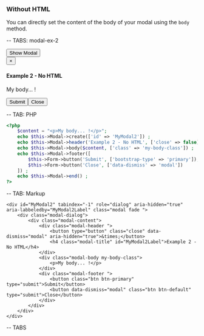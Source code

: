 ### Without HTML

You can directly set the content of the body of your modal using the `body` method.

-- TABS: modal-ex-2

<div class="btn-modal">
    <button type="button" class="btn btn-custom" data-toggle="modal" data-target="#MyModal2">Show Modal</button>
</div>
<div id="MyModal2" tabindex="-1" role="dialog" aria-hidden="true" aria-labbeledby="MyModal2Label" class="modal fade "><div class="modal-dialog"><div class="modal-content"><div class="modal-header "><button type="button" class="close" data-dismiss="modal" aria-hidden="true">×</button><h4 class="modal-title" id="MyModal2Label">Example 2 - No HTML</h4></div><div class="modal-body my-body-class"><p>My body... !</p></div><div class="modal-footer "><button class="btn btn-primary" type="submit">Submit</button><button data-dismiss="modal" class="btn btn-default" type="submit">Close</button></div></div></div></div>

-- TAB: PHP

```php
<?php
    $content = "<p>My body... !</p>";
    echo $this->Modal->create(['id' => 'MyModal2']) ;
    echo $this->Modal->header('Example 2 - No HTML', ['close' => false]) ; 
    echo $this->Modal->body($content, ['class' => 'my-body-class']) ;
    echo $this->Modal->footer([
        $this->Form->button('Submit', ['bootstrap-type' => 'primary']),   
        $this->Form->button('Close', ['data-dismiss' => 'modal']) 
    ]) ;
    echo $this->Modal->end() ;
?>
```

-- TAB: Markup

```markup
<div id="MyModal2" tabindex="-1" role="dialog" aria-hidden="true" aria-labbeledby="MyModal2Label" class="modal fade ">
    <div class="modal-dialog">
        <div class="modal-content">
            <div class="modal-header ">
                <button type="button" class="close" data-dismiss="modal" aria-hidden="true">&times;</button>
                <h4 class="modal-title" id="MyModal2Label">Example 2 - No HTML</h4>
            </div>
            <div class="modal-body my-body-class">
                <p>My body... !</p>
            </div>
            <div class="modal-footer ">
                <button class="btn btn-primary" type="submit">Submit</button>
                <button data-dismiss="modal" class="btn btn-default" type="submit">Close</button>
            </div>
        </div>
    </div>
</div>
```

-- TABS

